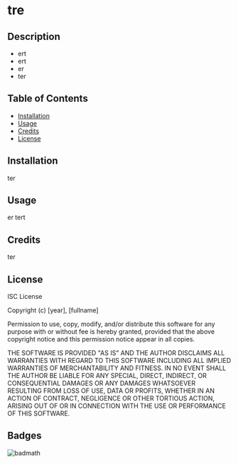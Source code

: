 # tre

## Description

- ert
- ert
- er
- ter

## Table of Contents

- [Installation](#installation)
- [Usage](#usage)
- [Credits](#credits)
- [License](#license)

## Installation

ter

## Usage

er
tert


## Credits

ter

## License

ISC License

Copyright (c) [year], [fullname]

Permission to use, copy, modify, and/or distribute this software for any
purpose with or without fee is hereby granted, provided that the above
copyright notice and this permission notice appear in all copies.

THE SOFTWARE IS PROVIDED "AS IS" AND THE AUTHOR DISCLAIMS ALL WARRANTIES
WITH REGARD TO THIS SOFTWARE INCLUDING ALL IMPLIED WARRANTIES OF
MERCHANTABILITY AND FITNESS. IN NO EVENT SHALL THE AUTHOR BE LIABLE FOR
ANY SPECIAL, DIRECT, INDIRECT, OR CONSEQUENTIAL DAMAGES OR ANY DAMAGES
WHATSOEVER RESULTING FROM LOSS OF USE, DATA OR PROFITS, WHETHER IN AN
ACTION OF CONTRACT, NEGLIGENCE OR OTHER TORTIOUS ACTION, ARISING OUT OF
OR IN CONNECTION WITH THE USE OR PERFORMANCE OF THIS SOFTWARE.

## Badges

![badmath](https://img.shields.io/github/languages/top/nielsenjared/badmath)


